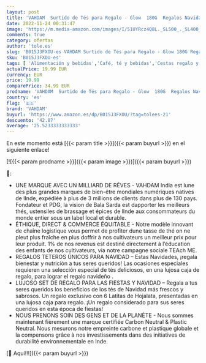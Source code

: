 ```yaml
---
layout: post
title: 'VAHDAM  Surtido de Tés para Regalo - Glow  180G  Regalos Navidad  6 Tés en Lujosa Caja Regalo Navidad | Infusiones Regalo | Regalos Navidad Mujer y Hombre | Ideas de Regalo navideño'
date: 2022-11-24 00:31:47
image: 'https://m.media-amazon.com/images/I/51UYRcz4Q8L._SL500_._SL400_.jpg'
comments: true
category: ofertas
author: 'tole.es'
slug: 'B015J3FXOU-es VAHDAM Surtido de Tés para Regalo - Glow 180G Regalos...'
sku: 'B015J3FXOU-es'
tags: [ 'Alimentación y bebidas','Café, té y bebidas','Cestas regalo y regalos gourmet','Regalos para los aficionados al té','Té','navidad','vahdam','🇪🇸', ]
actualPrice: 19.99 EUR
currency: EUR
price: 19.99
comparePrice: 34.99 EUR
prodname: 'VAHDAM  Surtido de Tés para Regalo - Glow  180G  Regalos Navidad  6 Tés en Lujosa Caja Regalo Navidad | Infusiones Regalo | Regalos Navidad Mujer y Hombre | Ideas de Regalo navideño'
country: 'es'
flag: '🇪🇸'
brand: 'VAHDAM'
buyurl: 'https://www.amazon.es/dp/B015J3FXOU/?tag=tolees-21'
descuento: '42.87'
average: '25.5233333333333'
---
```


En este momento está [{{< param title >}}]({{< param buyurl >}}) en el siguiente enlace!

[![{{< param prodname >}}]({{< param image >}})]({{< param buyurl >}})

🔎:

- UNE MARQUE AVEC UN MILLIARD DE RÊVES - VAHDAM India est lune des plus grandes marques de bien-être mondiales numériques natives de lInde, expédiée à plus de 3 millions de clients dans plus de 130 pays. Fondateur et PDG, la vision de Bala Sarda est dapporter les meilleurs thés, ustensiles de brassage et épices de lInde aux consommateurs du monde entier sous un label local et durable.
- ÉTHIQUE, DIRECT & COMMERCE ÉQUITABLE - Notre modèle innovant de chaîne logistique vous permet de profiter dune tasse de thé on ne pleut plus fraîche en plus doffrir à nos cultivateurs un meilleur prix pour leur produit. 1% de nos revenus est destiné directement à l’éducation des enfants de nos cultivateurs, via notre campagne sociale TEAch ME.
- REGALOS TETEROS ÚNICOS PARA NAVIDAD – Estas Navidades, ¡regala bienestar y nutrición a tus seres queridos! Las ocasiones especiales requieren una selección especial de tés deliciosos, en una lujosa caja de regalo, para lograr el regalo navideño .
- LUJOSO SET DE REGALO PARA LAS FIESTAS Y NAVIDAD – Regala a tus seres queridos los beneficios de los tés de Navidad más frescos y sabrosos. Un regalo exclusivo con 6 Latitas de Hojalata, presentadas en una lujosa caja para regalo. ¡Un regalo considerado para sus seres queridos en esta época de fiestas!
- NOUS PRENONS SOIN DES GENS ET DE LA PLANÈTE - Nous sommes maintenant fièrement une marque certifiée Carbon Neutral & Plastic Neutral. Nous mesurons notre empreinte carbone et plastique globale et la compensons grâce à nos investissements dans des initiatives de durabilité environnementale en Inde.

[🛒 Aquí!!!]({{< param buyurl >}})
